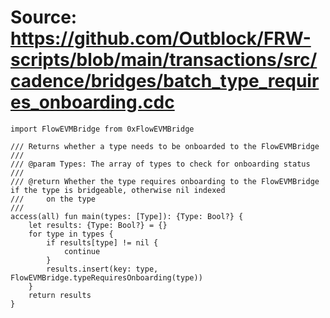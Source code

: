 # Source: https://github.com/Outblock/FRW-scripts/blob/main/transactions/src/cadence/bridges/batch_type_requires_onboarding.cdc

```
import FlowEVMBridge from 0xFlowEVMBridge

/// Returns whether a type needs to be onboarded to the FlowEVMBridge
///
/// @param Types: The array of types to check for onboarding status
///
/// @return Whether the type requires onboarding to the FlowEVMBridge if the type is bridgeable, otherwise nil indexed
///     on the type
///
access(all) fun main(types: [Type]): {Type: Bool?} {
    let results: {Type: Bool?} = {}
    for type in types {
        if results[type] != nil {
            continue
        }
        results.insert(key: type, FlowEVMBridge.typeRequiresOnboarding(type))
    }
    return results
}

```